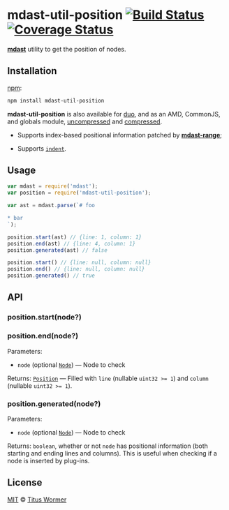# mdast-util-position [![Build Status](https://img.shields.io/travis/wooorm/mdast-util-position.svg)](https://travis-ci.org/wooorm/mdast-util-position) [![Coverage Status](https://img.shields.io/codecov/c/github/wooorm/mdast-util-position.svg)](https://codecov.io/github/wooorm/mdast-util-position)

[**mdast**](https://github.com/wooorm/mdast) utility to get the position
of nodes.

## Installation

[npm](https://docs.npmjs.com/cli/install):

```bash
npm install mdast-util-position
```

**mdast-util-position** is also available for [duo](http://duojs.org/#getting-started),
and as an AMD, CommonJS, and globals module, [uncompressed](mdast-util-position.js) and
[compressed](mdast-util-position.min.js).

*   Supports index-based positional information patched by
    [**mdast-range**](https://github.com/wooorm/mdast-range);

*   Supports [`indent`](https://github.com/wooorm/mdast#location).

## Usage

```js
var mdast = require('mdast');
var position = require('mdast-util-position');

var ast = mdast.parse(`# foo

* bar
`);

position.start(ast) // {line: 1, column: 1}
position.end(ast) // {line: 4, column: 1}
position.generated(ast) // false

position.start() // {line: null, column: null}
position.end() // {line: null, column: null}
position.generated() // true
```

## API

### position.start(node?)

### position.end(node?)

Parameters:

*   `node` (optional [`Node`](https://github.com/wooorm/mdast/blob/master/doc/nodes.md#node))
    — Node to check

Returns: [`Position`](https://github.com/wooorm/mdast/blob/master/doc/nodes.md#position)
— Filled with `line` (nullable `uint32 >= 1`) and `column` (nullable
`uint32 >= 1`).

### position.generated(node?)

Parameters:

*   `node` (optional [`Node`](https://github.com/wooorm/mdast/blob/master/doc/nodes.md#node))
    — Node to check

Returns: `boolean`, whether or not `node` has positional information (both
starting and ending lines and columns). This is useful when checking if a node
is inserted by plug-ins.

## License

[MIT](LICENSE) © [Titus Wormer](http://wooorm.com)
